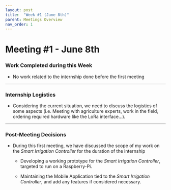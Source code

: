 ```yaml
---
layout: post
title:  "Week #1 (June 8th)"
parent: Meetings Overview
nav_order: 1
---
```


# Meeting #1 - June 8th

### Work Completed during this Week

- No work related to the internship done before the first meeting

---



### Internship Logistics


- Considering the current situation, we need to discuss the logistics of some aspects (i.e. Meeting with agriculture experts, work in the field, ordering required hardware like the LoRa interface...). 

  

---

### Post-Meeting Decisions


- During this first meeting, we have discussed the scope of my work on the *Smart Irrigation Controller* for the duration of the internship

  - Developing a working prototype for the *Smart Irrigation Controller*, targeted to run on a Raspberry-Pi.

  - Maintaining the Mobile Application tied to the *Smart Irrigation Controller*, and add any features if considered necessary.


